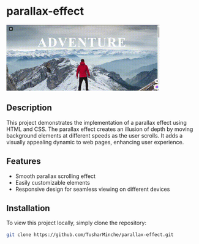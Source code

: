 # parallax-effect

![Project Parallax Effect Demo](https://github.com/TusharMinche/parallax-effect/blob/main/images/ezgif-4-c1c733c381.gif)

## Description
This project demonstrates the implementation of a parallax effect using HTML and CSS. The parallax effect creates an illusion of depth by moving background elements at different speeds as the user scrolls. It adds a visually appealing dynamic to web pages, enhancing user experience.

## Features
- Smooth parallax scrolling effect
- Easily customizable elements
- Responsive design for seamless viewing on different devices

## Installation
To view this project locally, simply clone the repository:

```bash
git clone https://github.com/TusharMinche/parallax-effect.git
